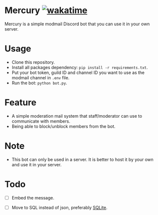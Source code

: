 # Mercury [![wakatime](https://wakatime.com/badge/github/Jimmy-Blue/Mercury.svg)](https://wakatime.com/badge/github/Jimmy-Blue/Mercury)

Mercury is a simple modmail Discord bot that you can use it in your own server.

# Usage

- Clone this repository.
- Install all packages dependency: ``pip install -r requirements.txt``.
- Put your bot token, guild ID and channel ID you want to use as the modmail channel in ``.env`` file.
- Run the bot: ``python bot.py``.

# Feature

- A simple moderation mail system that staff/moderator can use to communicate with members.
- Being able to block/unblock members from the bot.

# Note

- This bot can only be used in a server. It is better to host it by your own and use it in your server.

# Todo

- [ ] Embed the message.
- [ ] Move to SQL instead of json, preferably [SQLite](https://github.com/python/cpython/blob/main/Doc/library/sqlite3.rst).


